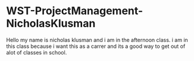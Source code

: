 # WST-ProjectManagement-NicholasKlusman
Hello my name is nicholas klusman and i am in the afternoon class.
i am in this class because i want this as a carrer and its a good way to get out of alot of classes in school. 
